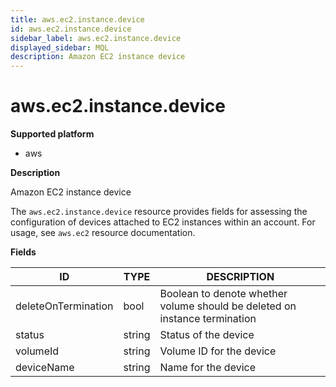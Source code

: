 ```yaml
---
title: aws.ec2.instance.device
id: aws.ec2.instance.device
sidebar_label: aws.ec2.instance.device
displayed_sidebar: MQL
description: Amazon EC2 instance device
---
```


# aws.ec2.instance.device

**Supported platform**

- aws

**Description**

Amazon EC2 instance device

The `aws.ec2.instance.device` resource provides fields for assessing the configuration of devices attached to EC2 instances within an account. For usage, see `aws.ec2` resource documentation.

**Fields**

| ID                  | TYPE   | DESCRIPTION                                                                |
| ------------------- | ------ | -------------------------------------------------------------------------- |
| deleteOnTermination | bool   | Boolean to denote whether volume should be deleted on instance termination |
| status              | string | Status of the device                                                       |
| volumeId            | string | Volume ID for the device                                                   |
| deviceName          | string | Name for the device                                                        |
